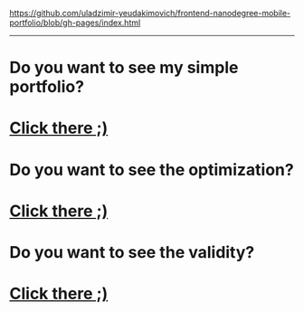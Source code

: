 https://github.com/uladzimir-yeudakimovich/frontend-nanodegree-mobile-portfolio/blob/gh-pages/index.html </br>
 <hr/>

# Do you want to see my simple portfolio?
# <a href="http://uladzimir-yeudakimovich.ml/frontend-nanodegree-mobile-portfolio">Click there ;)</a>
# Do you want to see the optimization?
# <a href="https://developers.google.com/speed/pagespeed/insights/?url=https%3A%2F%2Fuladzimir-yeudakimovich.ml%2Ffrontend-nanodegree-mobile-portfolio%2F&tab=mobile">Click there ;)</a>
# Do you want to see the validity?
# <a href="https://validator.w3.org/nu/?doc=http%3A%2F%2Fuladzimir-yeudakimovich.ml%2Ffrontend-nanodegree-mobile-portfolio%2F">Click there ;)</a>
